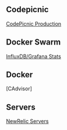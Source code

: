 ## Codepicnic

[CodePicnic Production](https://rpm.newrelic.com/accounts/935768/applications/7557502)

## Docker Swarm

[InfluxDB/Grafana Stats](http://monitor.codepicnic.com:3100/dashboard/db/codepicnic-swarm)

## Docker

[CAdvisor]


## Servers

[NewRelic Servers](https://rpm.newrelic.com/accounts/935768/servers)
